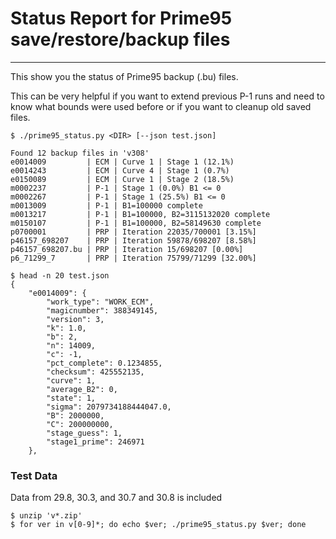 # Status Report for Prime95 save/restore/backup files
---

This show you the status of Prime95 backup (.bu) files.

This can be very helpful if you want to extend previous P-1 runs and need to
know what bounds were used before or if you want to cleanup old saved files.

```
$ ./prime95_status.py <DIR> [--json test.json]

Found 12 backup files in 'v308'
e0014009         | ECM | Curve 1 | Stage 1 (12.1%)
e0014243         | ECM | Curve 4 | Stage 1 (0.7%)
e0150089         | ECM | Curve 1 | Stage 2 (18.5%)
m0002237         | P-1 | Stage 1 (0.0%) B1 <= 0
m0002267         | P-1 | Stage 1 (25.5%) B1 <= 0
m0013009         | P-1 | B1=100000 complete
m0013217         | P-1 | B1=100000, B2=3115132020 complete
m0150107         | P-1 | B1=100000, B2=58149630 complete
p0700001         | PRP | Iteration 22035/700001 [3.15%]
p46157_698207    | PRP | Iteration 59878/698207 [8.58%]
p46157_698207.bu | PRP | Iteration 15/698207 [0.00%]
p6_71299_7       | PRP | Iteration 75799/71299 [32.00%]

$ head -n 20 test.json
{
    "e0014009": {
        "work_type": "WORK_ECM",
        "magicnumber": 388349145,
        "version": 3,
        "k": 1.0,
        "b": 2,
        "n": 14009,
        "c": -1,
        "pct_complete": 0.1234855,
        "checksum": 425552135,
        "curve": 1,
        "average_B2": 0,
        "state": 1,
        "sigma": 2079734188444047.0,
        "B": 2000000,
        "C": 200000000,
        "stage_guess": 1,
        "stage1_prime": 246971
    },
```

### Test Data

Data from 29.8, 30.3, and 30.7 and 30.8 is included

```shell
$ unzip 'v*.zip'
$ for ver in v[0-9]*; do echo $ver; ./prime95_status.py $ver; done
```
